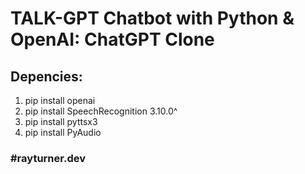 # TALK-GPT Chatbot with Python & OpenAI: ChatGPT Clone

## Depencies:
1. pip install openai
2. pip install SpeechRecognition 3.10.0^
3. pip install pyttsx3
4. pip install PyAudio

### #rayturner.dev
